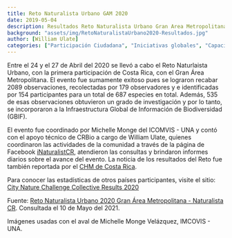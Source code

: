 ```yaml
---
title: Reto Naturalista Urbano GAM 2020
date: 2019-05-04
description: Resultados Reto Naturalista Urbano Gran Area Metropolitana 2020.
background: "assets/img/RetoNaturalistaUrbano2020-Resultados.jpg"
author: [William Ulate]
categories: ["Participación Ciudadana", "Iniciativas globales", "Capacitación", "Generación de Datos"]
---
```


Entre el 24 y el 27 de Abril del 2020 se llevó a cabo el Reto Naturlaista Urbano, con la primera participación de Costa Rica, con el Gran Área Metropolitana.  El evento fue sumamente exitoso pues se lograron recabar 2089 observaciones, recolectadas por 179 observadores y e identificadas por 154 participantes para un total de 687 especies en total. Además, 535 de esas observaciones obtuvieron un grado de investigación y por lo tanto, se incorporaron a la Infraestructura Global de Información de Biodiversidad (GBIF).

El evento fue coordinado por Michelle Monge del ICOMVIS - UNA y  contó con el apoyo técnico de CRBio a cargo de William Ulate, quienes coordinaron las actividades de la comunidad a través de la página de Facebook [iNaturalistCR](https://www.facebook.com/iNaturalistCR/), atendieron las consultas y brindaron informes diarios sobre el avance del evento.  La noticia de los resultados del Reto fue también reportada por el [CHM de Costa Rica](https://www.chmcostarica.go.cr/actualidad/noticia/resultados-reto-naturalista-urbano-gam-2020).

Para conocer las estadísticas de otros países participantes, visite el sitio: [City Nature Challenge Collective Results 2020](https://citynaturechallenge.org/collective-results-2020/)

Fuente: [Reto Naturalista Urbano 2020 Gran Área Metropolitana - Naturalista CR](https://costarica.inaturalist.org/projects/reto-naturalista-urbano-2020-gran-area-metropolitana-costa-rica/journal/34799-resultados-reto-naturalista-urbano-2020).  Consultada el 10 de Mayo del 2021.

Imágenes usadas con el aval de Michelle Monge Velázquez, IMCOVIS - UNA.
